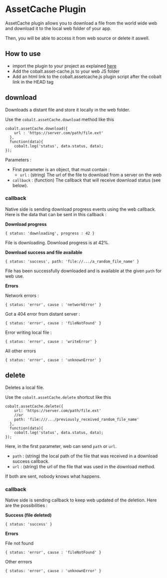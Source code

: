 # AssetCache Plugin

AssetCache plugin allows you to download a file from the world wide web and download it to the local web folder of your app. 

Then, you will be able to access it from web source or delete it aswell.

## How to use

* import the plugin to your project as explained [here](https://github.com/cobaltians/cobalt/wiki/Plugins-usage)
* Add the cobalt.asset-cache.js to your web JS folder
* Add an html link to the cobalt.assetcache.js plugin script after the cobalt link in the HEAD tag

## download

Downloads a distant file and store it locally in the web folder.

Use the `cobalt.assetCache.download` method like this

    cobalt.assetCache.download({
        url : 'https://server.com/path/file.ext'
      },
      function(data){
        cobalt.log('status', data.status, data);
    });

Parameters :

* First parameter is an object, that must contain :
  - `url` : (string) The url of the file to download from a server on the web
* `callback` : (function) The callback that will receive download status (see below).


### callback

Native side is sending download progress events using the web callback. Here is the data that can be sent in this callback :

**Download progress**

`{ status: 'downloading', progress : 42 }`

File is downloading. Download progress is at 42%.

**Download success and file available**

`{ status: 'success', path: 'file://.../a_random_file_name' }`

File has been successfully downloaded and is available at the given `path` for web use.

**Errors**

Network errors :

`{ status: 'error', cause : 'networkError' }`

Got a 404 error from distant server :

`{ status: 'error', cause : 'fileNotFound' }`

Error writing local file : 

`{ status: 'error', cause : 'writeError' }`

All other errors

`{ status: 'error', cause : 'unknownError' }`

## delete

Deletes a local file.

Use the `cobalt.assetCache.delete` shortcut like this

    cobalt.assetCache.delete({ 
        url: 'https://server.com/path/file.ext'
        //or
        path: 'file:///.../previously_received_random_file_name'
      },
      function(data){
        cobalt.log('status', data.status, data);
    });

Here, in the first parameter, web can send `path` or `url`.

* `path` : (string) the local path of the file that was received in a download success callback.
* `url` : (string) the url of the file that was used in the download method.

If both are sent, nobody knows what happens.

### callback

Native side is sending callback to keep web updated of the deletion. Here are the possibilities :

**Success (file deleted)**

`{ status: 'success' }`

**Errors**

File not found

`{ status: 'error', cause : 'fileNotFound' }`

Other errrors

`{ status: 'error', cause : 'unknownError' }`

